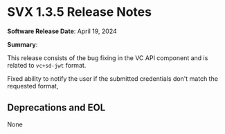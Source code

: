 # SVX 1.3.5 Release Notes

**Software Release Date**: April 19, 2024

**Summary**:

This release consists of the bug fixing in the VC API component and  is related to `vc+sd-jwt`  format. 


Fixed ability to notify the user if the submitted credentials don't match the requested format,

## Deprecations and EOL

None
